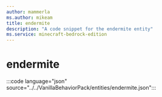 ```yaml
---
author: mammerla
ms.author: mikeam
title: endermite
description: "A code snippet for the endermite entity"
ms.service: minecraft-bedrock-edition
---
```


# endermite

:::code language="json" source="../../VanillaBehaviorPack/entities/endermite.json":::
